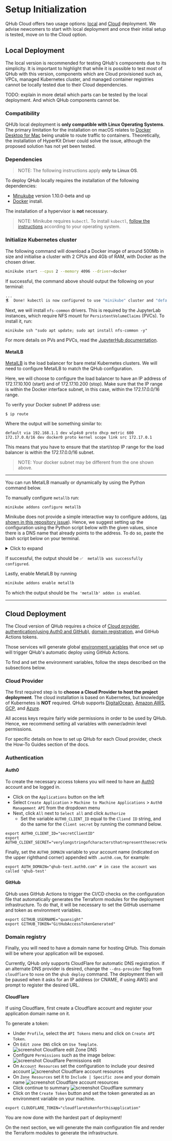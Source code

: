 # Setup Initialization

QHub Cloud offers two usage options: [local](#local-deployment) and [Cloud](#cloud-deployment) deployment.
We advise newcomers to start with local deployment and once their initial setup is tested, move on to the Cloud option.

## Local Deployment
The local version is recommended for testing QHub's components due to its simplicity. It is important to highlight that 
while it is possible to test most of QHub with this version, components which are Cloud provisioned such as, 
VPCs, managed Kubernetes cluster, and managed container registries cannot be locally tested due to their Cloud dependencies.

TODO: explain in more detail which parts can be tested by the local deployment. And which QHub components cannot be.  

### Compatibility
QHUb local deployment is **only compatible with Linux Operating Systems**. The primary limitation for the 
installation on macOS relates to [Docker Desktop for Mac](https://docs.docker.com/docker-for-mac/networking/#known-limitations-use-cases-and-workarounds)
being unable to route traffic to containers.
Theoretically, the installation of HyperKit Driver could solve the issue, although the proposed solution has not yet been tested.

### Dependencies

> NOTE: The following instructions apply **only to Linux OS**.

To deploy QHub locally requires the installation of the following dependencies:
+ [Minukube](https://v1-18.docs.kubernetes.io/docs/tasks/tools/install-minikube/) version 1.10.0-beta and up
+ [Docker](https://docs.docker.com/engine/install/) install.
  
The installation of a hypervisor is **not** necessary.

> NOTE: Minikube requires `kubectl`. To install `kubectl`, 
> [follow the instructions](https://v1-18.docs.kubernetes.io/docs/tasks/tools/install-kubectl/) according to your operating system.

### Initialize Kubernetes cluster

The following command will download a Docker image of around 500Mb in size and initialise a cluster with 2 CPUs and 4Gb
of RAM, with Docker as the chosen driver.

```bash
minikube start --cpus 2 --memory 4096 --driver=docker
```
If successful, the command above should output the following on your terminal:
```bash
...
🏄  Done! kubectl is now configured to use "minikube" cluster and "default" namespace by default
```

Next, we will install `nfs-common` drivers. This is required by the JupyterLab instances, which require NFS mount for 
`PersistentVolumeClaims` (PVCs). To install it, run:

```shell
minikube ssh "sudo apt update; sudo apt install nfs-common -y"
```
For more details on PVs and PVCs, read the [JupyterHub documentation](https://zero-to-jupyterhub.readthedocs.io/en/latest/jupyterhub/customizing/user-storage.html).

#### MetalLB

[MetalLB](https://metallb.universe.tf/) is the load balancer for bare metal Kubernetes clusters. We will need to configure
MetalLB to match the QHub configuration. 

Here, we will choose to configure the load balancer to have an IP address of 172.17.10.100 (start) and of 172.17.10.200 (stop). 
Make sure that the IP range is within the Docker interface subnet, in this case, within the 172.17.0.0/16 range.
 
To verify your Docker subnet IP address use:
```shell
$ ip route
```
Where the output will be something similar to:
```shell
default via 192.168.1.1 dev wlp4s0 proto dhcp metric 600 
172.17.0.0/16 dev docker0 proto kernel scope link src 172.17.0.1 
```
This means that you have to ensure that the start/stop IP range for the load balancer is within the 172.17.0.0/16 subnet.
> NOTE: Your docker subnet may be different from the one shown above.

---

You can run MetalLB manually or dynamically by using the Python command below.

To manually configure `metallb` run:

```shell
minikube addons configure metallb
```

Minikube does not provide a simple interactive way to configure addons, 
([as shown in this repository issue](https://github.com/kubernetes/minikube/issues/8283)). Hence, we suggest setting up 
the configuration using the Python script below with the given values, since there is a DNS name that already points to 
the address. To do so, paste the bash script below on your terminal.

<details><summary>Click to expand</summary>

```bash
python <<EOF
import json
import os

filename = os.path.expanduser('~/.minikube/profiles/minikube/config.json')
with open(filename) as f:
     data = json.load(f)

data['KubernetesConfig']['LoadBalancerStartIP'] = '172.17.10.100'
data['KubernetesConfig']['LoadBalancerEndIP'] = '172.17.10.200'

with open(filename, 'w') as f:
     json.dump(data, f)
EOF
```
</details>

If successful, the output should be `✅  metallb was successfully configured`.

Lastly, enable MetalLB by running
```bash
minikube addons enable metallb
```
To which the output should be `The 'metallb' addon is enabled`.

---

## Cloud Deployment
The Cloud version of QHub requires a choice of [Cloud provider](#cloud-provider), 
[authentication(using Auth0 and GitHub)](#authentication), [domain registration](#domain-registry), and GitHub Actions tokens.

Those services will generate global [environment variables](https://linuxize.com/post/how-to-set-and-list-environment-variables-in-linux/)
that once set up will trigger QHub's automatic deploy using GitHub Actions.


To find and set the environment variables, follow the steps described on the subsections below.

### Cloud Provider
The first required step is to **choose a Cloud Provider to host the project deployment**. The cloud installation is based
on Kubernetes, but knowledge of Kubernetes is **NOT** required. QHub supports [DigitalOcean](https://www.digitalocean.com/),
[Amazon AWS](https://aws.amazon.com/), [GCP](https://cloud.google.com/), and [Azure](https://azure.microsoft.com/en-gb/).

All access keys require fairly wide permissions in order to be used by QHub. Hence, we recommend setting all variables
with owner/admin level permissions.

For specific details on how to set up QHub for each Cloud provider, check the How-To Guides section of the docs.


### Authentication
#### Auth0
To create the necessary access tokens you will need to have an [Auth0](https://auth0.com/) account and be logged in.
- Click on the `Applications` button on the left
- Select `Create Application` > `Machine to Machine Applications` > `Auth0 Management API` from the dropdown menu
- Next, click `All` next to `Select all` and click `Authorize`
  - Set the variable `AUTH0_CLIENT_ID` equal to the `Cliend ID` string, and do the same for the `Client secret` by running the command below.
  
```shell
export AUTH0_CLIENT_ID="secretClientID"
export AUTH0_CLIENT_SECRET="verylongstringofcharactersthatrepresentthesecretkey"
```
Finally, set the `AUTH0_DOMAIN` variable to your account name (indicated on the upper righthand corner) appended with 
`.auth0.com`, for example:
```shell
export AUTH_DOMAIN="qhub-test.auth0.com" # in case the account was called 'qhub-test'
```

#### GitHub 
QHub uses GitHub Actions to trigger the CI/CD checks on the configuration file that automatically generates
the Terraform modules for the deployment infrastructure. To do that, it will be necessary to set the GitHub username and
token as environment variables.
```shell
export GITHUB_USERNAME="quansight"
export GITHUB_TOKEN="GitHubAccessTokenGenerated"
```
### Domain registry
Finally, you will need to have a domain name for hosting QHub. This domain will be where your application will be exposed.

Currently, QHub only supports CloudFlare for automatic DNS registration. If an alternate DNS provider is desired, 
change the `--dns-provider` flag from `cloudflare` to `none` on the `qhub deploy` command. The deployment then will be 
paused when it asks for an IP address (or CNAME, if using AWS) and prompt to register the desired URL.

#### CloudFlare
If using Cloudflare, first create a Cloudflare account and register your application domain name on it.

To generate a token:
- Under `Profile`, select the `API Tokens` menu and click on `Create API Token`.
- On `Edit zone DNS` click on `Use Template`.
![screenshot Cloudflare edit Zone DNS](../meta_images/cloudflare_auth_1.png)
- Configure `Permissions` such as the image below:
![screenshot Cloudflare Permissions edit](../meta_images/cloudflare_permissions_2.1.1.png)
- On `Account Resources` set the configuration to include your desired account
![screenshot Cloudflare account resources](../meta_images/cloudflare_account_resources_scr.png)  
- On `Zone Resources` set it to `Include | Specific zone` and your domain name
![screenshot Cloudflare account resources](../meta_images/cloudflare_zone_resources.png)
- Click continue to summary
![screenshot Cloudflare summary](../meta_images/cloudflare_summary.png)  
- Click on the `Create Token` button and set the token generated as an environment variable on your machine.
```shell
export CLOUDFLARE_TOKEN="cloudflaretokenforthisapplication"

```

You are now done with the hardest part of deployment!

On the next section, we will generate the main configuration file and render the Terraform modules to generate the infrastructure.
